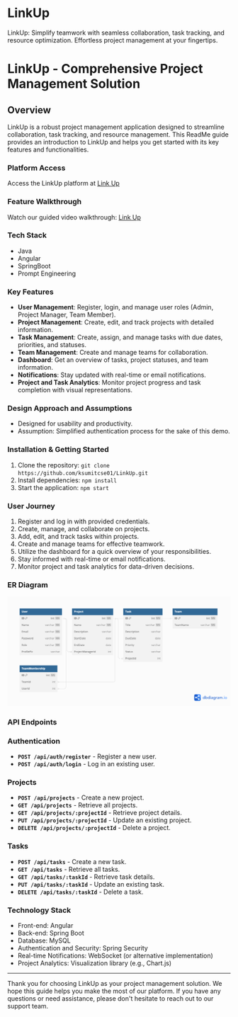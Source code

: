 # LinkUp
LinkUp: Simplify teamwork with seamless collaboration, task tracking, and resource optimization. Effortless project management at your fingertips.

# **LinkUp - Comprehensive Project Management Solution**

## **Overview**

LinkUp is a robust project management application designed to streamline collaboration, task tracking, and resource management. This ReadMe guide provides an introduction to LinkUp and helps you get started with its key features and functionalities.

### **Platform Access**

Access the LinkUp platform at [Link Up](https://vimeo.com/875063300/f386e0e3f2?share=copy)

### **Feature Walkthrough**

Watch our guided video walkthrough: [Link Up](https://vimeo.com/875063300/f386e0e3f2?share=copy)

### **Tech Stack**
- Java
- Angular
- SpringBoot
- Prompt Engineering

### **Key Features**

- **User Management**: Register, login, and manage user roles (Admin, Project Manager, Team Member).
- **Project Management**: Create, edit, and track projects with detailed information.
- **Task Management**: Create, assign, and manage tasks with due dates, priorities, and statuses.
- **Team Management**: Create and manage teams for collaboration.
- **Dashboard**: Get an overview of tasks, project statuses, and team information.
- **Notifications**: Stay updated with real-time or email notifications.
- **Project and Task Analytics**: Monitor project progress and task completion with visual representations.

### **Design Approach and Assumptions**

- Designed for usability and productivity.
- Assumption: Simplified authentication process for the sake of this demo.

### **Installation & Getting Started**

1. Clone the repository: `git clone https://github.com/ksumitcse01/LinkUp.git`
2. Install dependencies: `npm install`
3. Start the application: `npm start`

### **User Journey**

1. Register and log in with provided credentials.
2. Create, manage, and collaborate on projects.
3. Add, edit, and track tasks within projects.
4. Create and manage teams for effective teamwork.
5. Utilize the dashboard for a quick overview of your responsibilities.
6. Stay informed with real-time or email notifications.
7. Monitor project and task analytics for data-driven decisions.

### **ER Diagram**
![Alt Text](DB_Schema_LinkUp.png)

### **API Endpoints**

### **Authentication**

- **`POST /api/auth/register`** - Register a new user.
- **`POST /api/auth/login`** - Log in an existing user.

### **Projects**

- **`POST /api/projects`** - Create a new project.
- **`GET /api/projects`** - Retrieve all projects.
- **`GET /api/projects/:projectId`** - Retrieve project details.
- **`PUT /api/projects/:projectId`** - Update an existing project.
- **`DELETE /api/projects/:projectId`** - Delete a project.

### **Tasks**

- **`POST /api/tasks`** - Create a new task.
- **`GET /api/tasks`** - Retrieve all tasks.
- **`GET /api/tasks/:taskId`** - Retrieve task details.
- **`PUT /api/tasks/:taskId`** - Update an existing task.
- **`DELETE /api/tasks/:taskId`** - Delete a task.

### **Technology Stack**

- Front-end: Angular
- Back-end: Spring Boot
- Database: MySQL
- Authentication and Security: Spring Security
- Real-time Notifications: WebSocket (or alternative implementation)
- Project Analytics: Visualization library (e.g., Chart.js)

---

Thank you for choosing LinkUp as your project management solution. We hope this guide helps you make the most of our platform. If you have any questions or need assistance, please don't hesitate to reach out to our support team.

